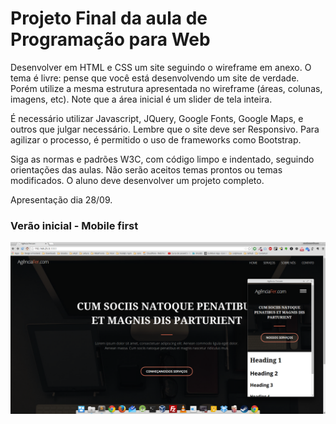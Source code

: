 # Projeto Final da aula de Programação para Web

Desenvolver em HTML e CSS um site seguindo o wireframe em anexo. O tema é livre: pense que você está desenvolvendo um site de verdade. Porém utilize a mesma estrutura apresentada no wireframe (áreas, colunas, imagens, etc). Note que a área inicial é um slider de tela inteira.

É necessário utilizar Javascript, JQuery, Google Fonts, Google Maps, e outros que julgar necessário. Lembre que o site deve ser Responsivo. Para agilizar o processo, é permitido o uso de frameworks como Bootstrap.

Siga as normas e padrões W3C, com código limpo e indentado, seguindo orientações das aulas. Não serão aceitos temas prontos ou temas modificados. O aluno deve desenvolver um projeto completo.

Apresentação dia 28/09.

### Verão inicial - Mobile first

![](versao-inicial.png)
